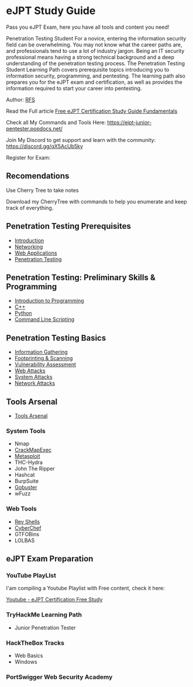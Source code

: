 # eJPT Study Guide
Pass you eJPT Exam, here you have all tools and content you need!

Penetration Testing Student
For a novice, entering the information security field can be overwhelming. You may not know what the career paths are, and professionals tend to use a lot of industry jargon. Being an IT security professional means having a strong technical background and a deep understanding of the penetration testing process. The Penetration Testing Student Learning Path covers prerequisite topics introducing you to information security, programming, and pentesting. The learning path also prepares you for the eJPT exam and certification, as well as provides the information required to start your career into pentesting.

Author: [RFS](https://cli-ck.me/rfs)

Read the Full article [Free eJPT Certification Study Guide Fundamentals](https://www.poplabsec.com/ejpt-certification-study-material/)

Check all My Commands and Tools Here: https://ejpt-junior-pentester.popdocs.net/

Join My Discord to get support and learn with the community: https://discord.gg/qX5AcUb5ky

Register for Exam: 

## Recomendations

Use Cherry Tree to take notes


Download my CherryTree with commands to help you enumerate and keep track of everything.

## Penetration Testing Prerequisites
 

- [Introduction](/PenetrationTestingPrerequisites/Introduction)
- [Networking](/PenetrationTestingPrerequisites/Networking)
- [Web Applications](/PenetrationTestingPrerequisites/Web_Applications)
- [Penetration Testing](/PenetrationTestingPrerequisites/Penetration_Testing)


## Penetration Testing: Preliminary Skills & Programming


- [Introduction to Programming](/Preliminary_Skills_Programming/IntroductionToProgramming)
- [C++](/Preliminary_Skills_Programming/C%2B%2B)
- [Python](/Preliminary_Skills_Programming/python)
- [Command Line Scripting](/Preliminary_Skills_Programming/CommandLineScripting)


## Penetration Testing Basics

- [Information Gathering](/Penetration%20Testing%20Basics/Information_Gathering)
- [Footprinting & Scanning](/Penetration%20Testing%20Basics/Footprinting_Scanning)
- [Vulnerability Assessment](/Penetration%20Testing%20Basics/Vulnerability_Assessment)
- [Web Attacks](/Penetration%20Testing%20Basics/Web_Attacks)
- [System Attacks](/Penetration%20Testing%20Basics/System_Attacks)
- [Network Attacks](/Penetration%20Testing%20Basics/Network_Attacks)




## Tools Arsenal
- [Tools Arsenal](/Penetration%20Testing%20Basics/)

### System Tools
- Nmap
- [CrackMapExec](https://www.poplabsec.com/crackmapexec-post-exploitation-guide/)
- [Metasploit](https://www.poplabsec.com/metasploit/)
- THC-Hydra
- John The Ripper
- Hashcat
- BurpSuite
- [Gobuster](https://www.poplabsec.com/gobuster-tutorial/)
- wFuzz

### Web Tools
- [Rev Shells](https://www.revshells.com/)
- [CyberChef](https://gchq.github.io/CyberChef/)
- GTFOBins
- LOLBAS


## eJPT Exam Preparation

### YouTube PlayLIst

I'am compiling a Youtube Playlist with Free content, check it here:

[Youtube - eJPT Certification Free Study](https://www.youtube.com/watch?v=glonDJIemHM&list=PLma3mJs09i0ftnMrQROtMo_r1NJIplxEM)

### TryHackMe Learning Path
- Junior Penetration Tester
### HackTheBox Tracks
- Web Basics
- Windows
### PortSwigger Web Security Academy
